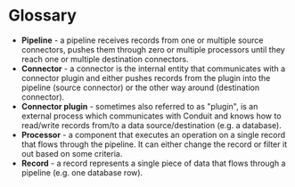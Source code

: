 # Glossary

* **Pipeline** - a pipeline receives records from one or multiple source connectors, pushes them through zero or multiple processors until they reach one or multiple destination connectors.
* **Connector** - a connector is the internal entity that communicates with a connector plugin and either pushes records from the plugin into the pipeline (source connector) or the other way around (destination connector).
* **Connector plugin** - sometimes also referred to as "plugin", is an external process which communicates with Conduit and knows how to read/write records from/to a data source/destination (e.g. a database).
* **Processor** - a component that executes an operation on a single record that flows through the pipeline. It can either change the record or filter it out based on some criteria.
* **Record** - a record represents a single piece of data that flows through a pipeline (e.g. one database row).
